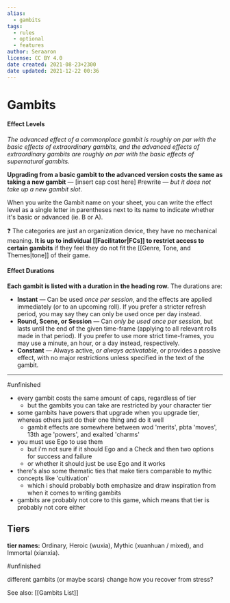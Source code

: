 ```yaml
---
alias:
  - gambits
tags:
  - rules
  - optional
  - features
author: Seraaron
license: CC BY 4.0
date created: 2021-08-23+2300
date updated: 2021-12-22 00:36
---
```


# Gambits

#### Effect Levels

_The advanced effect of a commonplace gambit is roughly on par with the basic effects of extraordinary gambits, and the advanced effects of extraordinary gambits are roughly on par with the basic effects of supernatural gambits._

**Upgrading from a basic gambit to the advanced version costs the same as taking a new gambit** — [insert cap cost here] #rewrite — _but it does not take up a new gambit slot_.

When you write the Gambit name on your sheet, you can write the effect level as a single letter in parentheses next to its name to indicate whether it's basic or advanced (ie. B or A).

❓ The categories are just an organization device, they have no mechanical meaning. **It is up to individual [[Facilitator|FCs]] to restrict access to certain gambits** if they feel they do not fit the [[Genre, Tone, and Themes|tone]] of their game.

#### Effect Durations

**Each gambit is listed with a duration in the heading row.** The durations are:

- **Instant** — Can be used _once per session_, and the effects are applied immediately (or to an upcoming roll). If you prefer a stricter refresh period, you may say they can only be used once per day instead.
- **Round, Scene, or Session** — Can _only be used once per session_, but lasts until the end of the given time-frame (applying to all relevant rolls made in that period). If you prefer to use more strict time-frames, you may use a minute, an hour, or a day instead, respectively.
- **Constant** — Always active, _or always activatable_, or provides a passive effect, with no major restrictions unless specified in the text of the gambit.

---

#unfinished

- every gambit costs the same amount of caps, regardless of tier
	- but the gambits you can take are restricted by your character tier
- some gambits have powers that upgrade when you upgrade tier, whereas others just do their one thing and do it well
	- gambit effects are somewhere between wod 'merits', pbta 'moves', 13th age 'powers', and exalted 'charms'
- you must use Ego to use them
	- but i'm not sure if it should Ego and a Check and then two options for success and failure
	- or whether it should just be use Ego and it works
- there's also some thematic ties that make tiers comparable to mythic concepts like 'cultivation'
	- which i should probably both emphasize and draw inspiration from when it comes to writing gambits
- gambits are probably not core to this game, which means that tier is probably not core either

## Tiers

**tier names:** Ordinary, Heroic (wuxia), Mythic (xuanhuan / mixed), and Immortal (xianxia).

#unfinished

different gambits (or maybe scars) change how you recover from stress?

See also: [[Gambits List]]
